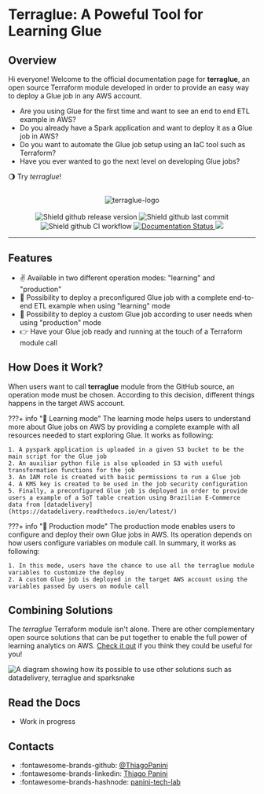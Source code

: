# Terraglue: A Poweful Tool for Learning Glue

## Overview

Hi everyone! Welcome to the official documentation page for **terraglue**, an open source Terraform module developed in order to provide an easy way to deploy a Glue job in any AWS account.

- Are you using Glue for the first time and want to see an end to end ETL example in AWS?
- Do you already have a Spark application and want to deploy it as a Glue job in AWS?
- Do you want to automate the Glue job setup using an IaC tool such as Terraform?
- Have you ever wanted to go the next level on developing Glue jobs?

🌖 Try *terraglue*!

<div align="center">
    <br><img src="https://github.com/ThiagoPanini/terraglue/raw/main/docs/assets/imgs/header-readme.png?raw=true" alt="terraglue-logo">
</div>

<div align="center">  
  <br>

  <img src="https://img.shields.io/github/v/release/ThiagoPanini/terraglue?color=purple" alt="Shield github release version">
  
  <img src="https://img.shields.io/github/last-commit/ThiagoPanini/terraglue?color=purple" alt="Shield github last commit">
  
  <img src="https://img.shields.io/github/actions/workflow/status/ThiagoPanini/terraglue/ci-main.yml?label=ci" alt="Shield github CI workflow">

  <a href='https://terraglue.readthedocs.io/en/latest/?badge=latest'>
    <img src='https://readthedocs.org/projects/terraglue/badge/?version=latest' alt='Documentation Status' />
  </a>

  <a href="https://codecov.io/gh/ThiagoPanini/terraglue" > 
    <img src="https://codecov.io/github/ThiagoPanini/terraglue/branch/main/graph/badge.svg?token=7HI1YGS4AA"/> 
  </a>

</div>

___

## Features

- ✌️ Available in two different operation modes: "learning" and "production"
- 🤖 Possibility to deploy a preconfigured Glue job with a complete end-to-end ETL example when using "learning" mode
- 🚀 Possibility to deploy a custom Glue job according to user needs when using "production" mode
- 👉 Have your Glue job ready and running at the touch of a Terraform module call

## How Does it Work?

When users want to call **terraglue** module from the GitHub source, an operation mode must be chosen. According to this decision, different things happens in the target AWS account.

???+ info "🤖 Learning mode"
    The learning mode helps users to understand more about Glue jobs on AWS by providing a complete example with all resources needed to start exploring Glue. It works as following:

    1. A pyspark application is uploaded in a given S3 bucket to be the main script for the Glue job
    2. An auxiliar python file is also uploaded in S3 with useful transformation functions for the job
    3. An IAM role is created with basic permissions to run a Glue job
    4. A KMS key is created to be used in the job security configuration
    5. Finally, a preconfigured Glue job is deployed in order to provide users a example of a SoT table creation using Brazilian E-Commerce data from [datadelivery](https://datadelivery.readthedocs.io/en/latest/)

???+ info "🚀 Production mode"
    The production mode enables users to configure and deploy their own Glue jobs in AWS. Its operation depends on how users configure variables on module call. In summary, it works as following:

    1. In this mode, users have the chance to use all the terraglue module variables to customize the deploy
    2. A custom Glue job is deployed in the target AWS account using the variables passed by users on module call

## Combining Solutions

The *terraglue* Terraform module isn't alone. There are other complementary open source solutions that can be put together to enable the full power of learning analytics on AWS. [Check it out](https://github.com/ThiagoPanini) if you think they could be useful for you!

![A diagram showing how its possible to use other solutions such as datadelivery, terraglue and sparksnake](https://github.com/ThiagoPanini/datadelivery/blob/main/docs/assets/imgs/products-overview-v2.png?raw=true)

## Read the Docs

- Work in progress

## Contacts

- :fontawesome-brands-github: [@ThiagoPanini](https://github.com/ThiagoPanini)
- :fontawesome-brands-linkedin: [Thiago Panini](https://www.linkedin.com/in/thiago-panini/)
- :fontawesome-brands-hashnode: [panini-tech-lab](https://panini.hashnode.dev/)

